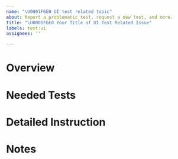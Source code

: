 ```yaml
---
name: "\U0001F6E0️ UI test related topic"
about: Report a problematic test, request a new test, and more.
title: "\U0001F6E0️ Your Title of UI Test Related Issue"
labels: test:ui
assignees: ''

---
```


# Overview

# Needed Tests

# Detailed Instruction

# Notes
